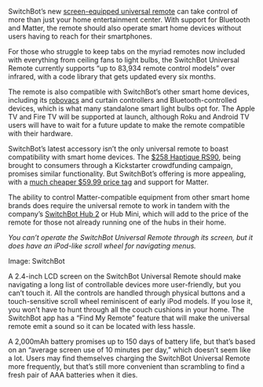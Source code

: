 SwitchBot’s new [screen-equipped universal remote](https://go.skimresources.com/?id=1025X1701640&xs=1&url=https%3A%2F%2Fwww.switch-bot.com%2Fproducts%2Fswitchbot-universal-remote) can take control of more than just your home entertainment center. With support for Bluetooth and Matter, the remote should also operate smart home devices without users having to reach for their smartphones.

For those who struggle to keep tabs on the myriad remotes now included with everything from ceiling fans to light bulbs, the SwitchBot Universal Remote currently supports “up to 83,934 remote control models” over infrared, with a code library that gets updated every six months.

The remote is also compatible with SwitchBot’s other smart home devices, including its [robovacs](/2024/4/9/24125273/switchbot-robot-vacuum-matter-support) and curtain controllers and Bluetooth-controlled devices, which is what many standalone smart light bulbs opt for. The Apple TV and Fire TV will be supported at launch, although Roku and Android TV users will have to wait for a future update to make the remote compatible with their hardware.

SwitchBot’s latest accessory isn’t the only universal remote to boast compatibility with smart home devices. The [$258 Haptique RS90](/2024/6/18/24181245/cantata-haptique-rs90-rs90x-universal-remote-smart-home-controller), being brought to consumers through a Kickstarter crowdfunding campaign, promises similar functionality. But SwitchBot’s offering is more appealing, with a [much cheaper $59.99 price tag](https://www.amazon.com/dp/B0CWQPX2XF?th=1&tag=theverge02-20) and support for Matter.

The ability to control Matter-compatible equipment from other smart home brands does require the universal remote to work in tandem with the company’s [SwitchBot Hub 2](/2023/1/4/23530873/switchbot-hub-2-matter-support-price-launch-date-ces23) or Hub Mini, which will add to the price of the remote for those not already running one of the hubs in their home.

*You can’t operate the SwitchBot Universal Remote through its screen, but it does have an iPod-like scroll wheel for navigating menus.*

Image: SwitchBot

A 2.4-inch LCD screen on the SwitchBot Universal Remote should make navigating a long list of controllable devices more user-friendly, but you can’t touch it. All the controls are handled through physical buttons and a touch-sensitive scroll wheel reminiscent of early iPod models. If you lose it, you won’t have to hunt through all the couch cushions in your home. The SwitchBot app has a “Find My Remote” feature that will make the universal remote emit a sound so it can be located with less hassle.

A 2,000mAh battery promises up to 150 days of battery life, but that’s based on an “average screen use of 10 minutes per day,” which doesn’t seem like a lot. Users may find themselves charging the SwitchBot Universal Remote more frequently, but that’s still more convenient than scrambling to find a fresh pair of AAA batteries when it dies.
